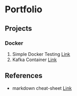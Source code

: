 # Portfolio

## Projects

### Docker
1. Simple Docker Testing [Link](https://github.com/rstoltzm-profile/docker-testing)
2. Kafka Container [Link](https://github.com/rstoltzm-profile/KafkaProject)

## References
* markdown cheat-sheet [Link](https://www.markdownguide.org/cheat-sheet/)